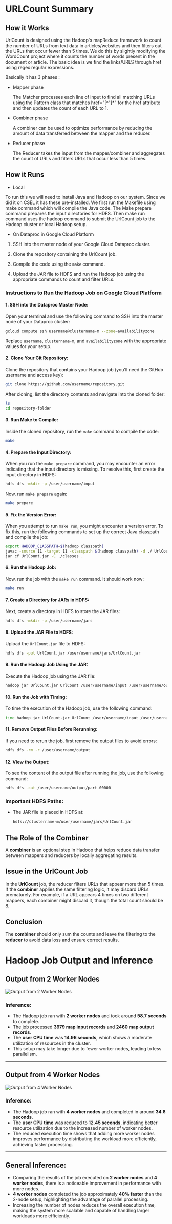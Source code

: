 # URLCount Summary 

## How it Works

UrlCount is designed using the Hadoop's mapReduce framework to count the number of URLs from text data in articles/websites and then filters out the URLs that occur fewer than 5 times. We do this by slightly modifying the WordCount project where it counts the number of words present in the document or article. The basic idea is we find the links/URLS through href using regex regular expressions.

Basically it has 3 phases : 

- Mapper phase

  The Matcher processes each line of input to find all matching URLs using the Pattern class that matches href=\"[^\"]*\" for the href attribute and then updates the count of each URL to 1.
    
  

- Combiner phase

    A combiner can be used to optimize performance by reducing the amount of data transferred between the mapper and the reducer.

- Reducer phase

    The Reducer takes the input from the mapper/combiner and aggregates the count of URLs and filters URLs that occur less than 5 times.
  
## How it Runs

- Local
  
To run this we will need to install Java and Hadoop on our system. Since we did it on CSEL it has these pre-installed. We first run the Makefile using make command which will compile the Java code. The Make prepare command prepares the input directories for HDFS. Then make run command uses the hadoop command to submit the UrlCount job to the Hadoop cluster or local Hadoop setup.

- On Dataproc in Google Cloud Platform

1. SSH into the master node of your Google Cloud Dataproc cluster.
   
2. Clone the repository containing the UrlCount job.
   
3. Compile the code using the `make` command.
   
4. Upload the JAR file to HDFS and run the Hadoop job using the appropriate commands to count and filter URLs.


### **Instructions to Run the Hadoop Job on Google Cloud Platform**

#### 1. **SSH into the Dataproc Master Node**:
   Open your terminal and use the following command to SSH into the master node of your Dataproc cluster:
   ```bash
   gcloud compute ssh username@clustername-m --zone=availabilityzone
   ```
   Replace `username`, `clustername-m`, and `availabilityzone` with the appropriate values for your setup.

#### 2. **Clone Your Git Repository**:
   Clone the repository that contains your Hadoop job (you’ll need the GitHub username and access key):
   ```bash
   git clone https://github.com/username/repository.git
   ```
   After cloning, list the directory contents and navigate into the cloned folder:
   ```bash
   ls
   cd repository-folder
   ```

#### 3. **Run Make to Compile**:
   Inside the cloned repository, run the `make` command to compile the code:
   ```bash
   make
   ```

#### 4. **Prepare the Input Directory**:
   When you run the `make prepare` command, you may encounter an error indicating that the input directory is missing. To resolve this, first create the input directory in HDFS:
   ```bash
   hdfs dfs -mkdir -p /user/username/input
   ```
   Now, run `make prepare` again:
   ```bash
   make prepare
   ```

#### 5. **Fix the Version Error**:
   When you attempt to run `make run`, you might encounter a version error. To fix this, run the following commands to set up the correct Java classpath and compile the job:
   ```bash
   export HADOOP_CLASSPATH=$(hadoop classpath)
   javac -source 11 -target 11 -classpath $(hadoop classpath) -d ./ UrlCount.java
   jar cf UrlCount.jar -C ./classes .
   ```

#### 6. **Run the Hadoop Job**:
   Now, run the job with the `make run` command. It should work now:
   ```bash
   make run
   ```

#### 7. **Create a Directory for JARs in HDFS**:
   Next, create a directory in HDFS to store the JAR files:
   ```bash
   hdfs dfs -mkdir -p /user/username/jars
   ```

#### 8. **Upload the JAR File to HDFS**:
   Upload the `UrlCount.jar` file to HDFS:
   ```bash
   hdfs dfs -put UrlCount.jar /user/username/jars/UrlCount.jar
   ```

#### 9. **Run the Hadoop Job Using the JAR**:
   Execute the Hadoop job using the JAR file:
   ```bash
   hadoop jar UrlCount.jar UrlCount /user/username/input /user/username/output
   ```

#### 10. **Run the Job with Timing**:
   To time the execution of the Hadoop job, use the following command:
   ```bash
   time hadoop jar UrlCount.jar UrlCount /user/username/input /user/username/output
   ```

#### 11. **Remove Output Files Before Rerunning**:
   If you need to rerun the job, first remove the output files to avoid errors:
   ```bash
   hdfs dfs -rm -r /user/username/output
   ```

#### 12. **View the Output**:
   To see the content of the output file after running the job, use the following command:
   ```bash
   hdfs dfs -cat /user/username/output/part-00000
   ```

### **Important HDFS Paths**:
- The JAR file is placed in HDFS at:
   ```bash
   hdfs://clustername-m/user/username/jars/UrlCount.jar
   ```

## The Role of the Combiner
A **combiner** is an optional step in Hadoop that helps reduce data transfer between mappers and reducers by locally aggregating results.

## Issue in the UrlCount Job
In the **UrlCount** job, the reducer filters URLs that appear more than 5 times. If the **combiner** applies the same filtering logic, it may discard URLs prematurely. For example, if a URL appears 4 times on two different mappers, each combiner might discard it, though the total count should be 8.

## Conclusion
The **combiner** should only sum the counts and leave the filtering to the **reducer** to avoid data loss and ensure correct results.

# Hadoop Job Output and Inference

## Output from 2 Worker Nodes

![Output from 2 Worker Nodes](./Output_2workernodes.png)

### Inference:
- The Hadoop job ran with **2 worker nodes** and took around **58.7 seconds** to complete.
- The job processed **3979 map input records** and **2460 map output records**.
- The **user CPU time** was **14.96 seconds**, which shows a moderate utilization of resources in the cluster.
- This setup may take longer due to fewer worker nodes, leading to less parallelism.

---

## Output from 4 Worker Nodes

![Output from 4 Worker Nodes](./Output_4workernodes.png)

### Inference:
- The Hadoop job ran with **4 worker nodes** and completed in around **34.6 seconds**.
- The **user CPU time** was reduced to **12.45 seconds**, indicating better resource utilization due to the increased number of worker nodes.
- The reduced execution time shows that adding more worker nodes improves performance by distributing the workload more efficiently, achieving faster processing.

---

## General Inference:
- Comparing the results of the job executed on **2 worker nodes** and **4 worker nodes**, there is a noticeable improvement in performance with more nodes.
- **4 worker nodes** completed the job approximately **40% faster** than the 2-node setup, highlighting the advantage of parallel processing.
- Increasing the number of nodes reduces the overall execution time, making the system more scalable and capable of handling larger workloads more efficiently.


  

